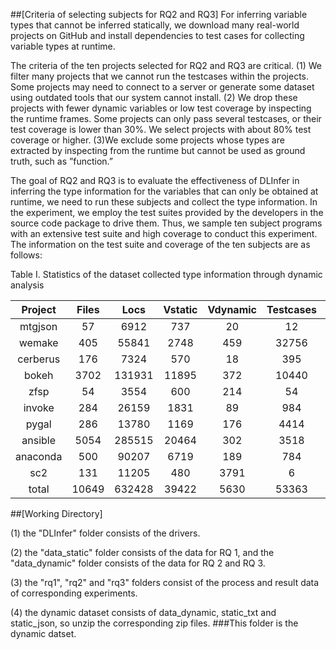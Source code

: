 ##[Criteria of selecting subjects for RQ2 and RQ3]
For inferring variable types that cannot be inferred statically, we download many real-world projects on GitHub and install dependencies to test cases for collecting variable types at runtime.

The criteria of the ten projects selected for RQ2 and RQ3 are critical. 
(1) We filter many projects that we cannot run the testcases within the projects. Some projects may need to connect to a server or generate some dataset using outdated tools that our system cannot install. 
(2) We drop these projects with fewer dynamic variables or low test coverage by inspecting the runtime frames. Some projects can only pass several testcases, or their test coverage is lower than 30%. We select projects with about 80% test coverage or higher. 
(3)We exclude some projects whose types are extracted by inspecting from the runtime but cannot be used as ground truth, such as ”function.” 

The goal of RQ2 and RQ3 is to evaluate the effectiveness of
DLInfer in inferring the type information for the variables that can only be obtained at runtime, we need to run these subjects and collect the type information. In the experiment, we employ the test suites provided by the developers in the source code package to drive them. Thus, we sample ten subject programs with an extensive test suite and high coverage to conduct this experiment. The information on the test suite and coverage of the ten subjects are as follows:

Table I. Statistics of the dataset collected type information through dynamic analysis

  | Project | Files | Locs | Vstatic | Vdynamic | Testcases | LineCoverage |
  |:-------:|:-----:|:----:|:-------:|:--------:|:---------:|:---:|
  |mtgjson | 57   |6912  | 737  | 20   | 12   | 52%|
  |wemake  | 405  |55841 | 2748 | 459  | 32756| 99%|
  |cerberus| 176  |7324  | 570  | 18   | 395  | 95%|
  |bokeh   | 3702 |131931| 11895| 372  | 10440| 86%|
  |zfsp    | 54   |3554  | 600  | 214  | 54   | 87%|
  |invoke  | 284  |26159 | 1831 | 89   | 984  | 94%|
  |pygal   | 286  |13780 | 1169 | 176  | 4414 | 89%|
  |ansible | 5054 |285515| 20464| 302  | 3518 | 55%|
  |anaconda| 500  |90207 | 6719 | 189  | 784  | 58%|
  |sc2     | 131  |11205 | 480  | 3791 | 6    | 72%|
  |total   | 10649|632428| 39422| 5630 | 53363| 79%|



##[Working Directory]

(1) the "DLInfer" folder consists of the drivers.

(2) the "data_static" folder consists of the data for RQ 1, and the "data_dynamic" folder consists of the data for RQ 2 and RQ 3.

(3) the "rq1", "rq2" and "rq3" folders consist of the process and result data of corresponding experiments.

(4) the dynamic dataset consists of data_dynamic, static_txt and static_json, so unzip the corresponding zip files.
###This folder is the dynamic datset.
